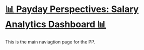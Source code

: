 # [📊 Payday Perspectives: Salary Analytics Dashboard 📊](Payday%20Perspectives.xlsx) 

This is the main naviagtion page for the PP.

